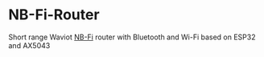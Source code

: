 # NB-Fi-Router
Short range Waviot [NB-Fi](https://en.wikipedia.org/wiki/NB-Fi) router with Bluetooth and Wi-Fi based on ESP32 and AX5043
